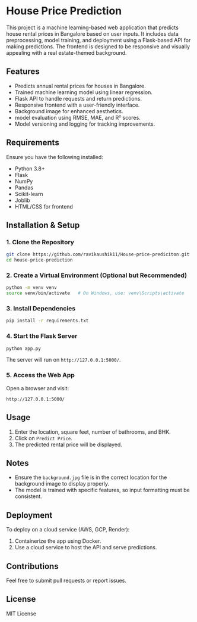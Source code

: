 # House Price Prediction

This project is a machine learning-based web application that predicts house rental prices in Bangalore based on user inputs. It includes data preprocessing, model training, and deployment using a Flask-based API for making predictions. The frontend is designed to be responsive and visually appealing with a real estate-themed background.

## Features
- Predicts annual rental prices for houses in Bangalore.
- Trained machine learning model using linear regression.
- Flask API to handle requests and return predictions.
- Responsive frontend with a user-friendly interface.
- Background image for enhanced aesthetics.
- model evaluation using RMSE, MAE, and R² scores.
- Model versioning and logging for tracking improvements.

## Requirements
Ensure you have the following installed:
- Python 3.8+
- Flask
- NumPy
- Pandas
- Scikit-learn
- Joblib
- HTML/CSS for frontend

## Installation & Setup
### 1. Clone the Repository
```bash
git clone https://github.com/ravikaushik11/House-price-prediciton.git
cd house-price-prediction
```

### 2. Create a Virtual Environment (Optional but Recommended)
```bash
python -m venv venv
source venv/bin/activate   # On Windows, use: venv\Scripts\activate
```

### 3. Install Dependencies
```bash
pip install -r requirements.txt
```

### 4. Start the Flask Server
```bash
python app.py
```
The server will run on `http://127.0.0.1:5000/`.

### 5. Access the Web App
Open a browser and visit:
```
http://127.0.0.1:5000/
```

## Usage
1. Enter the location, square feet, number of bathrooms, and BHK.
2. Click on `Predict Price`.
3. The predicted rental price will be displayed.

## Notes
- Ensure the `background.jpg` file is in the correct location for the background image to display properly.
- The model is trained with specific features, so input formatting must be consistent.

## Deployment
To deploy on a cloud service (AWS, GCP, Render):
1. Containerize the app using Docker.
2. Use a cloud service to host the API and serve predictions.

## Contributions
Feel free to submit pull requests or report issues.

## License
MIT License

